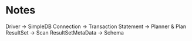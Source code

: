 # Notes

Driver -> SimpleDB
Connection -> Transaction
Statement -> Planner & Plan
ResultSet -> Scan
ResultSetMetaData -> Schema
